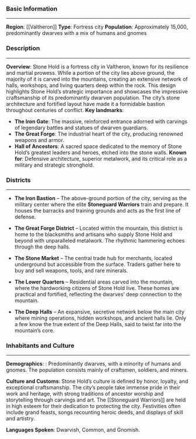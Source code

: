 ### Basic Information
---
**Region**: [[Valtheron]]
**Type**: Fortress city
**Population**: Approximately 15,000, predominantly dwarves with a mix of humans and gnomes

### Description
---
**Overview**:
Stone Hold is a fortress city in Valtheron, known for its resilience and martial prowess. While a portion of the city lies above ground, the majority of it is carved into the mountains, creating an extensive network of halls, workshops, and living quarters deep within the rock. This design highlights Stone Hold’s strategic importance and showcases the impressive craftsmanship of its predominantly dwarven population. The city’s stone architecture and fortified layout have made it a formidable bastion throughout centuries of conflict.
**Key landmarks**:
- **The Iron Gate**: The massive, reinforced entrance adorned with carvings of legendary battles and statues of dwarven guardians.
- **The Great Forge**: The industrial heart of the city, producing renowned weapons and armor.
- **Hall of Ancestors**: A sacred space dedicated to the memory of Stone Hold’s greatest leaders and heroes, etched into the stone walls.
**Known for**: Defensive architecture, superior metalwork, and its critical role as a military and strategic stronghold.

### Districts
---
- **The Iron Bastion** – The above-ground portion of the city, serving as the military center where the elite **Stoneguard Warriors** train and prepare. It houses the barracks and training grounds and acts as the first line of defense.
    
- **The Great Forge District** – Located within the mountain, this district is home to the blacksmiths and artisans who supply Stone Hold and beyond with unparalleled metalwork. The rhythmic hammering echoes through the deep halls.
    
- **The Stone Market** – The central trade hub for merchants, located underground but accessible from the surface. Traders gather here to buy and sell weapons, tools, and rare minerals.
    
- **The Lower Quarters** – Residential areas carved into the mountain, where the hardworking citizens of Stone Hold live. These homes are practical and fortified, reflecting the dwarves’ deep connection to the mountain.
    
- **The Deep Halls** – An expansive, secretive network below the main city where mining operations, hidden workshops, and ancient halls lie. Only a few know the true extent of the Deep Halls, said to twist far into the mountain’s core.
### Inhabitants and Culture
---
**Demographics**:  : Predominantly dwarves, with a minority of humans and gnomes. The population consists mainly of craftsmen, soldiers, and miners.

**Culture and Customs**: Stone Hold’s culture is defined by honor, loyalty, and exceptional craftsmanship. The city’s people take immense pride in their work and heritage, with strong traditions of ancestor worship and storytelling through carvings and art. The [[Stoneguard Warriors]] are held in high esteem for their dedication to protecting the city. Festivities often include grand feasts, songs recounting heroic deeds, and displays of skill and artistry.

**Languages Spoken**: Dwarvish, Common, and Gnomish.